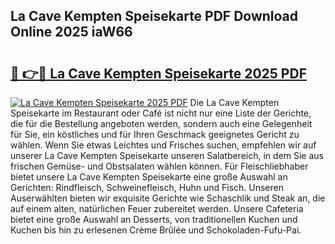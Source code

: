 ## La Cave Kempten Speisekarte PDF Download Online 2025 iaW66

# <h2><a href="http://gc7zp6w.nevu.top/?p=La+Cave+Kempten+Speisekarte">🔗 👉🔴 La Cave Kempten Speisekarte 2025 PDF</a></h2>

[![La Cave Kempten Speisekarte 2025 PDF](https://i.imgur.com/dBaPXMq.png)](http://gc7zp6w.nevu.top/?p=La+Cave+Kempten+Speisekarte)
Die La Cave Kempten Speisekarte im Restaurant oder Café ist nicht nur eine Liste der Gerichte, die für die Bestellung angeboten werden, sondern auch eine Gelegenheit für Sie, ein köstliches und für Ihren Geschmack geeignetes Gericht zu wählen. Wenn Sie etwas Leichtes und Frisches suchen, empfehlen wir auf unserer La Cave Kempten Speisekarte unseren Salatbereich, in dem Sie aus frischen Gemüse- und Obstsalaten wählen können. Für Fleischliebhaber bietet unsere La Cave Kempten Speisekarte eine große Auswahl an Gerichten: Rindfleisch, Schweinefleisch, Huhn und Fisch. Unseren Auserwählten bieten wir exquisite Gerichte wie Schaschlik und Steak an, die auf einem alten, natürlichen Feuer zubereitet werden. Unsere Cafeteria bietet eine große Auswahl an Desserts, von traditionellen Kuchen und Kuchen bis hin zu erlesenen Crème Brûlée und Schokoladen-Fufu-Pai.
